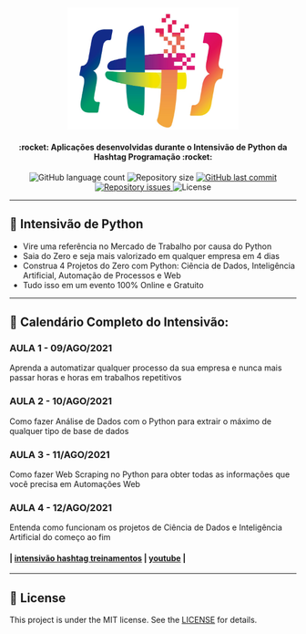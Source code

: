 <h4 align="center">
    <img alt="logo" title="#logo" src="readme/logo-hashtag.png" width="300px"/>
</h4>

<h4 align="center"> 
  :rocket: Aplicações desenvolvidas durante o Intensivão de Python da Hashtag Programação :rocket:
</h4>

<p align="center">
  <img alt="GitHub language count" src="https://img.shields.io/github/languages/count/EliasJuk/Intensivao_Python">	
  <img alt="Repository size" src="https://img.shields.io/github/repo-size/EliasJuk/Intensivao_Python">
	 
  <a href="https://github.com/EliasJuk/Intensivao_Python/commits/master">
    <img alt="GitHub last commit" src="https://img.shields.io/github/last-commit/EliasJuk/Intensivao_Python">
  </a>
  
  <a href="https://github.com/EliasJuk/Intensivao_Python/issues">
    <img alt="Repository issues" src="https://img.shields.io/github/issues/EliasJuk/Intensivao_Python">
  </a>
  
  <img alt="License" src="https://img.shields.io/badge/license-MIT-brightgreen"> 
</p>

---

## :snake: Intensivão de Python

- Vire uma referência no Mercado de Trabalho por causa do Python
- Saia do Zero e seja mais valorizado em qualquer empresa em 4 dias
- Construa 4 Projetos do Zero com Python: Ciência de Dados, Inteligência Artificial, Automação de Processos e Web
- Tudo isso em um evento 100% Online e Gratuito

---

## :calendar: Calendário Completo do Intensivão:

### AULA 1 - 09/AGO/2021
Aprenda a automatizar qualquer processo da sua empresa e nunca mais passar horas e horas em trabalhos repetitivos

### AULA 2 - 10/AGO/2021
Como fazer Análise de Dados com o Python para extrair o máximo de qualquer tipo de base de dados

### AULA 3 - 11/AGO/2021
Como fazer Web Scraping no Python para obter todas as informações que você precisa em Automações Web

### AULA 4 - 12/AGO/2021
Entenda como funcionam os projetos de Ciência de Dados e Inteligência Artificial do começo ao fim

#### | [intensivão hashtag treinamentos](https://pages.hashtagtreinamentos.com/inscricao-intensivao-de-python-org) | [youtube](https://www.youtube.com/channel/UCafFexaRoRylOKdzGBU6Pgg) |

---

## :memo: License

This project is under the MIT license. See the [LICENSE](LICENSE) for details.